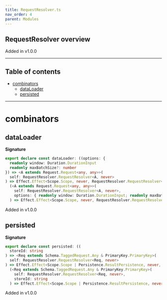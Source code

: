 ```yaml
---
title: RequestResolver.ts
nav_order: 4
parent: Modules
---
```


## RequestResolver overview

Added in v1.0.0

---

<h2 class="text-delta">Table of contents</h2>

- [combinators](#combinators)
  - [dataLoader](#dataloader)
  - [persisted](#persisted)

---

# combinators

## dataLoader

**Signature**

```ts
export declare const dataLoader: ((options: {
  readonly window: Duration.DurationInput
  readonly maxBatchSize?: number
}) => <A extends Request.Request<any, any>>(
  self: RequestResolver.RequestResolver<A, never>
) => Effect.Effect<Scope.Scope, never, RequestResolver.RequestResolver<A, never>>) &
  (<A extends Request.Request<any, any>>(
    self: RequestResolver.RequestResolver<A, never>,
    options: { readonly window: Duration.DurationInput; readonly maxBatchSize?: number }
  ) => Effect.Effect<Scope.Scope, never, RequestResolver.RequestResolver<A, never>>)
```

Added in v1.0.0

## persisted

**Signature**

```ts
export declare const persisted: ((
  storeId: string
) => <Req extends Schema.TaggedRequest.Any & PrimaryKey.PrimaryKey>(
  self: RequestResolver.RequestResolver<Req, never>
) => Effect.Effect<Scope.Scope | Persistence.ResultPersistence, never, RequestResolver.RequestResolver<Req, never>>) &
  (<Req extends Schema.TaggedRequest.Any & PrimaryKey.PrimaryKey>(
    self: RequestResolver.RequestResolver<Req, never>,
    storeId: string
  ) => Effect.Effect<Scope.Scope | Persistence.ResultPersistence, never, RequestResolver.RequestResolver<Req, never>>)
```

Added in v1.0.0
